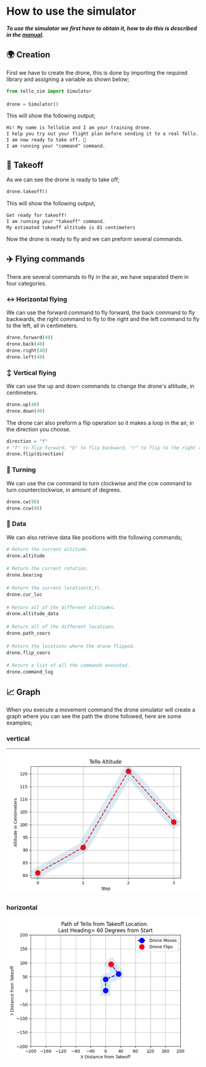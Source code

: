 # How to use the simulator

***To use the simulator we first have to obtain it, how to do this is described in the [manual](/Week%202/Manual%20Simulation/README.md).***

## :earth_africa: Creation
First we have to create the drone, this is done by importing the required library and assigning a variable as shown below;

```python
from tello_sim import Simulator

drone = Simulator()
```

This will show the following output;

```
Hi! My name is TelloSim and I am your training drone.
I help you try out your flight plan before sending it to a real Tello.
I am now ready to take off. 🚁
I am running your "command" command.
```

## :rocket: Takeoff
As we can see the drone is ready to take off;

```python
drone.takeoff()
```

This will show the following output;

```
Get ready for takeoff!
I am running your "takeoff" command.
My estimated takeoff altitude is 81 centimeters
```

Now the drone is ready to fly and we can preform several commands.

## :airplane: Flying commands
There are several commands to fly in the air, we have separated them in four categories.

### :left_right_arrow: Horizontal flying
We can use the forward command to fly forward, the back command to fly backwards, the right command to fly to the right and the left command to fly to the left, all in centimeters.

```python
drone.forward(40)
drone.back(40)
drone.right(40)
drone.left(40)
```

### :arrow_up_down: Vertical flying
We can use the up and down commands to change the drone's altitude, in centimeters.

```python
drone.up(40)
drone.down(40)
```

The drone can also preform a flip operation so it makes a loop in the air, in the direction you choose.

```python
direction = "f"
# "f" to flip forward, "b" to flip backward, "r" to flip to the right and "l" to flip to the left.
drone.flip(direction)
```

### :arrows_counterclockwise: Turning
We can use the cw command to turn clockwise and the ccw command to turn counterclockwise, in amount of degrees.

```python
drone.cw(90)
drone.ccw(90)
```

### :floppy_disk: Data
We can also retrieve data like positions with the following commands;

```python
# Return the current altitude.
drone.altitude

# Return the current rotation.
drone.bearing

# Return the current location(X,Y).
drone.cur_loc

# Return all of the different altitudes.
drone.altitude_data

# Return all of the different locations.
drone.path_coors

# Return the locations where the drone flipped.
drone.flip_coors

# Return a list of all the commands executed.
drone.command_log
```

## :chart_with_upwards_trend: Graph
When you execute a movement command the drone simulator will create a graph where you can see the path the drone followed, here are some examples;

### vertical
![PNG](/Media/verGraph.png)

### horizontal
![PNG](/Media/horGraph.png)
